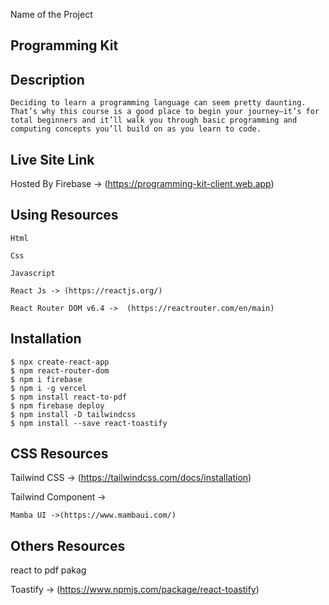 Name of the Project
## Programming Kit


## Description

    Deciding to learn a programming language can seem pretty daunting. That’s why this course is a good place to begin your journey—it’s for total beginners and it’ll walk you through basic programming and computing concepts you’ll build on as you learn to code.

## Live Site Link

Hosted By Firebase -> (https://programming-kit-client.web.app)


 ## Using Resources

    Html

    Css 

    Javascript

    React Js -> (https://reactjs.org/)
   
    React Router DOM v6.4 ->  (https://reactrouter.com/en/main)

## Installation

    $ npx create-react-app
    $ npm react-router-dom
    $ npm i firebase
    $ npm i -g vercel
    $ npm install react-to-pdf
    $ npm firebase deploy
    $ npm install -D tailwindcss
    $ npm install --save react-toastify

## CSS Resources

Tailwind CSS -> (https://tailwindcss.com/docs/installation)

Tailwind Component ->

    Mamba UI ->(https://www.mambaui.com/)

## Others Resources

react to pdf pakag

Toastify -> (https://www.npmjs.com/package/react-toastify)
